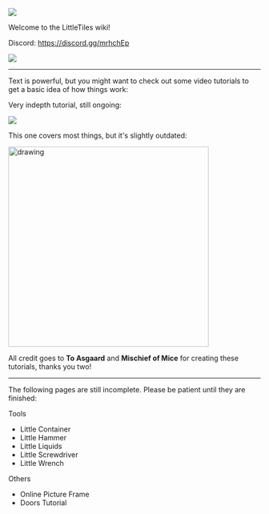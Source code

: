 ![](https://i.imgur.com/nL3sJqI.png)

Welcome to the LittleTiles wiki!

Discord: https://discord.gg/mrhchEp

![](https://img.youtube.com/vi/mLpcnihVPoU/maxresdefault.jpg)

***

Text is powerful, but you might want to check out some video tutorials to get a basic idea of how things work:

Very indepth tutorial, still ongoing:

[![](https://img.youtube.com/vi/Bfg88rRNocA/maxresdefault.jpg)](https://www.youtube.com/watch?v=Bfg88rRNocA&list=PLQzDSnrhrcyyJ4DiirrFtGhyfd8ws-fpf)

This one covers most things, but it's slightly outdated:


[<img src="https://img.youtube.com/vi/CFc__lVNWQY/maxresdefault.jpg" alt="drawing" width="400"/>](https://www.youtube.com/watch?v=CFc__lVNWQY&list=PLqDcvVfNOtHqZd2Cbi1jjepLpfXtn7g0B)


All credit goes to **To Asgaard** and **Mischief of Mice** for creating these tutorials, thanks you two!

***

The following pages are still incomplete. Please be patient until they are finished:

Tools

- Little Container
- Little Hammer
- Little Liquids
- Little Screwdriver
- Little Wrench

Others
  
- Online Picture Frame
- Doors Tutorial

